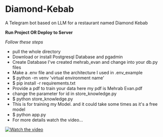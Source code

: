 # Diamond-Kebab
A Telegram bot based on LLM for a restaurant named Diamond Kebab 

<b><p>Run Project OR Deploy to Server</p></b>
<i>Follow these steps</i>

<ul>
  <li>pull the whole directory</li>
  <li>Download or install Postgresql Database and pgadmin</li>
  <li>Create Database I've created mehrab_evan and change into your db.py files</li>
  <li>Make a .env file and use the architecture I used in .env_example</li>
  <li>$   python -m venv 'virtual environment name'</li>
  <li>$   pip install -r requirements.txt</li>
  <li>Provide a pdf to train your data here my pdf is Mehrab Evan.pdf</li>
  <li>change the parameter for id in store_knowledge.py</li>
  <li>$   python store_knowledge.py</li>
  <li>This is for training my Model. and it could take some times as it's a free model</li>
  <li>$ python app.py</li>
  <li>For more details watch the video...</li>
</ul>
<a href="https://www.youtube.com/watch?v=wq962dxh8HU" target="_blank">
 <img src="teletubbies.jpeg" alt="Watch the video" />
</a>
